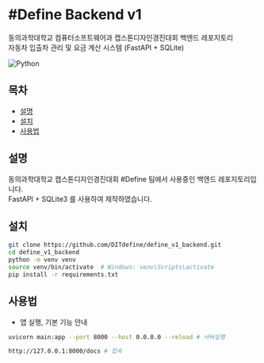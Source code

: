 # #Define Backend v1
동의과학대학교 컴퓨터소프트웨어과 캡스톤디자인경진대회 백엔드 레포지토리  
자동차 입출차 관리 및 요금 계산 시스템 (FastAPI + SQLite)  

![Python](https://img.shields.io/badge/python-3.11-blue)

## 목차
- [설명](#설명)
- [설치](#설치)
- [사용법](#사용법)

## 설명
동의과학대학교 캡스톤디자인경진대회 #Define 팀에서 사용중인 백엔드 레포지토리입니다.  
FastAPI + SQLite3 를 사용하여 제작하였습니다.  

## 설치
```bash
git clone https://github.com/DITdefine/define_v1_backend.git
cd define_v1_backend
python -m venv venv
source venv/bin/activate  # Windows: venv\Scripts\activate
pip install -r requirements.txt
```

## 사용법
- 앱 실행, 기본 기능 안내
```bash
uvicorn main:app --port 8000 --host 0.0.0.0 --reload # 서버실행

http://127.0.0.1:8000/docs # 접속
```